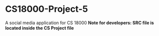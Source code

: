# CS18000-Project-5
A social media application for CS 18000
**Note for developers: SRC file is located inside the CS Project file**
